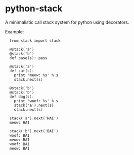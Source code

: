 python-stack
============

A minimalistic call stack system for python using decorators.

Example:
```
  from stack import stack

  @stack('a')
  @stack('b')
  def base(s): pass

  @stack('a')
  def cat(s):
    print 'meow: %s' % s
    stack.next(s)

  @stack('b')
  @stack('b')
  def dog(s):
    print 'woof: %s' % s
    stack('a').next(s)
    stack.next(s)

  stack('a').next('HAI')
  meow: HAI

  stack('b').next('BAI')
  woof: BAI
  meow: BAI
  woof: BAI
  meow: BAI
```
